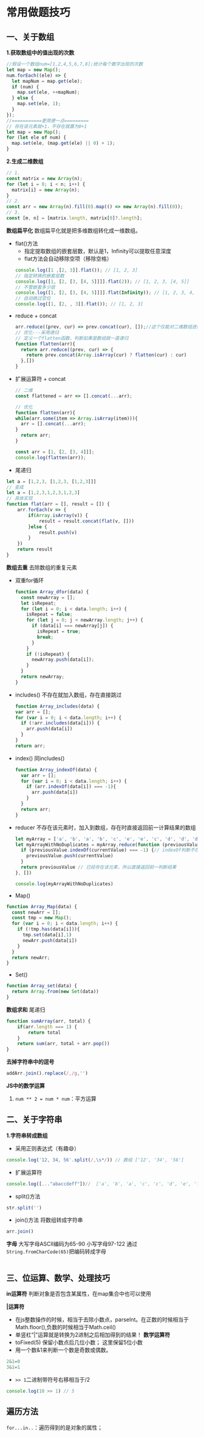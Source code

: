 # 常用做题技巧

## 一、关于数组

**1.获取数组中的值出现的次数**

```js
//假设一个数组num=[1,2,4,5,6,7,8];统计每个数字出现的次数
let map = new Map();
num.forEach((ele) => {
  let mapNum = map.get(ele);
  if (num) {
    map.set(ele, ++mapNum);
  } else {
    map.set(ele, 1);
  }
});
//===========更简便一点=========
// 存在该元素就+1，不存在就置为0+1
let map = new Map();
for (let ele of num) {
  map.set(ele, (map.get(ele) || 0) + 1);
}
```

**2.生成二维数组**

```js
// 1.
const matrix = new Array(n);
for (let i = 0; i < n; i++) {
  matrix[i] = new Array(n);
}
// 2.
const arr = new Array(n).fill(0).map(() => new Array(n).fill(0));
// 3.
const [m, n] = [matrix.length, matrix[0]?.length];
```

**数组扁平化**
数组扁平化就是把多维数组转化成一维数组。
- flat()方法
  - 指定提取数组的嵌套层数，默认是1，Infinity可以提取任意深度
  - flat方法会自动移除空项（移除空格）
  ```js
  console.log([1 ,[2, 3]].flat()); // [1, 2, 3]
  // 指定转换的嵌套层数
  console.log([1, [2, [3, [4, 5]]]].flat(2)); // [1, 2, 3, [4, 5]]
  // 不管嵌套多少层
  console.log([1, [2, [3, [4, 5]]]].flat(Infinity)); // [1, 2, 3, 4, 5]
  // 自动跳过空位
  console.log([1, [2, , 3]].flat()); // [1, 2, 3]
  ```
- reduce + concat
  ```js
  arr.reduce((prev, cur) => prev.concat(cur), []);//这个仅能对二维数组进行铺平
  // 优化---采用递归
  // 定义一个flatten函数，判断如果是数组就一直递归
  function flatten(arr){
    return arr.reduce((prev, cur) => {
      return prev.concat(Array.isArray(cur) ? flatten(cur) : cur)
    },[])
  }
  ```
- 扩展运算符 + concat
  ```js
  // 二维
  const flattened = arr => [].concat(...arr);

  // 优化
  function flatten(arr){
  while(arr.some(item => Array.isArray(item))){
    arr = [].concat(...arr);
  }
    return arr;
  }
  
  const arr = [1, [2, [3, 4]]];
  console.log(flatten(arr));
  ```
- 尾递归
```js
let a = [1,2,3, [1,2,3, [1,2,3]]]
// 变成
let a = [1,2,3,1,2,3,1,2,3]
// 具体实现
function flat(arr = [], result = []) {
    arr.forEach(v => {
        if(Array.isArray(v)) {
            result = result.concat(flat(v, []))
        }else {
            result.push(v)
        }
    })
    return result
}
```

**数组去重**
去除数组的重复元素
- 双重for循环
  ```js
  function Array_dfor(data) {
    const newArray = [];
    let isRepeat;
    for (let i = 0; i < data.length; i++) {
      isRepeat = false;
      for (let j = 0; j < newArray.length; j++) {
        if (data[i] === newArray[j]) {
          isRepeat = true;
          break;
        }
      }
      if (!isRepeat) {
        newArray.push(data[i]);
      }
    }
    return newArray;
  }
  ```
- includes()
不存在就加入数组，存在直接跳过
  ```js
  function Array_includes(data) {
  var arr = [];
  for (var i = 0; i < data.length; i++) {
    if (!arr.includes(data[i])) {
      arr.push(data[i])
    }
  }
  return arr;
  ```
- index()
同includes()
  ```js
  function Array_indexOf(data) {
    var arr = [];
    for (var i = 0; i < data.length; i++) {
      if (arr.indexOf(data[i]) === -1){
        arr.push(data[i])
      }
    }
    return arr;
  }
  ```
- reducer
  不存在该元素时，加入到数组，存在时直接返回前一计算结果的数组
  ```js
  let myArray = ['a', 'b', 'a', 'b', 'c', 'e', 'e', 'c', 'd', 'd', 'd', 'd']
  let myArrayWithNoDuplicates = myArray.reduce(function (previousValue, currentValue) {
    if (previousValue.indexOf(currentValue) === -1) {// indexOf判断不存在该元素返回-1
      previousValue.push(currentValue)
    }
    return previousValue // 已经存在该元素，所以直接返回前一判断结果
  }, [])

  console.log(myArrayWithNoDuplicates)
  ```
- Map()
```js
function Array_Map(data) {
  const newArr = [];
  const tmp = new Map();
  for (var i = 0; i < data.length; i++) {
    if (!tmp.has(data[i])){
      tmp.set(data[i],1)
      newArr.push(data[i])
    }
  }
  return newArr;
}
```
- Set()
```js
function Array_set(data) {
  return Array.from(new Set(data))
}
```

**数组求和**
尾递归
```js
function sumArray(arr, total) {
    if(arr.length === 1) {
        return total
    }
    return sum(arr, total + arr.pop())
}
```


**去掉字符串中的逗号**
```js
addArr.join().replace(/,/g,'')
```

**JS中的数学运算**
1. `num ** 2 = num * num`：平方运算

## 二、关于字符串
**1.字符串转成数组**
- 采用正则表达式（有趣😄）
```js
console.log('12, 34, 56'.split(/,\s*/)) // 数组 ['12', '34', '56']
```
- 扩展运算符
```js
console.log([..."abaccdeff"])//  ['a', 'b', 'a', 'c', 'c', 'd', 'e', 'f', 'f']
```
- split()方法
```js
str.split('')
```
- join()方法 将数组转成字符串
```js
arr.join()
```

**字母**
大写字母ASCII编码为65-90
小写字母97-122
通过`String.fromCharCode(65)`把编码转成字母
```js

```




## 三、位运算、数学、处理技巧

**in运算符**
判断对象是否包含某属性，在map集合中也可以使用

**|运算符**
- 在js整数操作的时候，相当于去除小数点，parseInt。在正数的时候相当于Math.floor(),负数的时候相当于Math.ceil()
- 单竖杠“|”运算就是转换为2进制之后相加得到的结果！
**数学运算符**
- toFixed(5) 保留小数点后几位小数；  这里保留5位小数
- 用一个数&1来判断一个数是奇数或偶数。
```js
2&1=0
3&1=1
```
- `>> 1`二进制带符号右移相当于/2
```js
console.log(10 >> 1) // 5
```


## 遍历方法
`for...in..`：遍历得到的是对象的属性；
